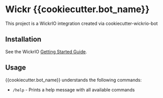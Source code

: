 # Wickr {{cookiecutter.bot_name}}

This project is a WickrIO integration created via cookiecutter-wickrio-bot

## Installation

See the WickrIO [Getting Started Guide](https://wickrinc.github.io/wickrio-docs/#wickr-io-getting-started).

## Usage

{{cookiecutter.bot_name}} understands the following commands:

 - `/help` - Prints a help message with all available commands
